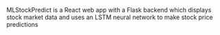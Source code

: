 MLStockPredict is a React web app with a Flask backend which displays stock market data and uses an LSTM neural network to make stock price predictions
